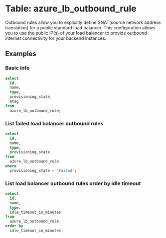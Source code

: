 # Table: azure_lb_outbound_rule

Outbound rules allow you to explicitly define SNAT(source network address translation) for a public standard load balancer. This configuration allows you to use the public IP(s) of your load balancer to provide outbound internet connectivity for your backend instances.

## Examples

### Basic info

```sql
select
  id,
  name,
  type,
  provisioning_state,
  etag
from
  azure_lb_outbound_rule;
```

### List failed load balancer outbound rules

```sql
select
  id,
  name,
  type,
  provisioning_state
from
  azure_lb_outbound_rule
where
  provisioning_state = 'Failed';
```

### List load balancer outbound rules order by idle timeout

```sql
select
  id,
  name,
  type,
  idle_timeout_in_minutes
from
  azure_lb_outbound_rule
order by 
  idle_timeout_in_minutes;
```